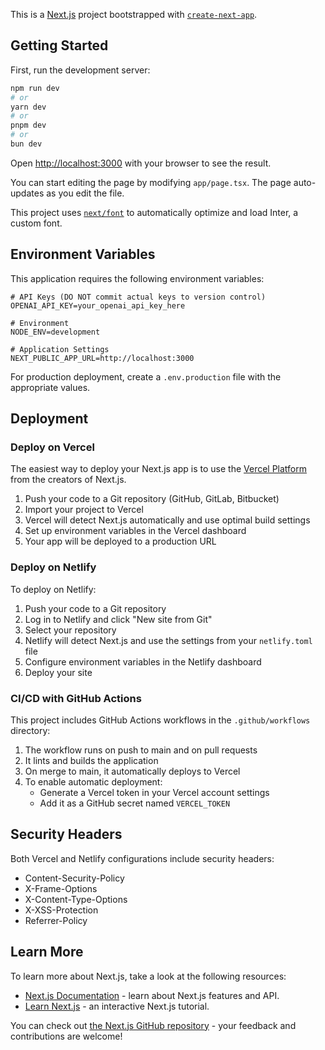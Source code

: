 This is a [Next.js](https://nextjs.org) project bootstrapped with [`create-next-app`](https://nextjs.org/docs/app/api-reference/cli/create-next-app).

## Getting Started

First, run the development server:

```bash
npm run dev
# or
yarn dev
# or
pnpm dev
# or
bun dev
```

Open [http://localhost:3000](http://localhost:3000) with your browser to see the result.

You can start editing the page by modifying `app/page.tsx`. The page auto-updates as you edit the file.

This project uses [`next/font`](https://nextjs.org/docs/app/building-your-application/optimizing/fonts) to automatically optimize and load Inter, a custom font.

## Environment Variables

This application requires the following environment variables:

```
# API Keys (DO NOT commit actual keys to version control)
OPENAI_API_KEY=your_openai_api_key_here

# Environment
NODE_ENV=development

# Application Settings
NEXT_PUBLIC_APP_URL=http://localhost:3000
```

For production deployment, create a `.env.production` file with the appropriate values.

## Deployment

### Deploy on Vercel

The easiest way to deploy your Next.js app is to use the [Vercel Platform](https://vercel.com/new?utm_medium=default-template&filter=next.js&utm_source=create-next-app&utm_campaign=create-next-app-readme) from the creators of Next.js.

1. Push your code to a Git repository (GitHub, GitLab, Bitbucket)
2. Import your project to Vercel
3. Vercel will detect Next.js automatically and use optimal build settings
4. Set up environment variables in the Vercel dashboard
5. Your app will be deployed to a production URL

### Deploy on Netlify

To deploy on Netlify:

1. Push your code to a Git repository
2. Log in to Netlify and click "New site from Git"
3. Select your repository
4. Netlify will detect Next.js and use the settings from your `netlify.toml` file
5. Configure environment variables in the Netlify dashboard
6. Deploy your site

### CI/CD with GitHub Actions

This project includes GitHub Actions workflows in the `.github/workflows` directory:

1. The workflow runs on push to main and on pull requests
2. It lints and builds the application
3. On merge to main, it automatically deploys to Vercel
4. To enable automatic deployment:
   - Generate a Vercel token in your Vercel account settings
   - Add it as a GitHub secret named `VERCEL_TOKEN`

## Security Headers

Both Vercel and Netlify configurations include security headers:

- Content-Security-Policy
- X-Frame-Options
- X-Content-Type-Options
- X-XSS-Protection
- Referrer-Policy

## Learn More

To learn more about Next.js, take a look at the following resources:

- [Next.js Documentation](https://nextjs.org/docs) - learn about Next.js features and API.
- [Learn Next.js](https://nextjs.org/learn) - an interactive Next.js tutorial.

You can check out [the Next.js GitHub repository](https://github.com/vercel/next.js) - your feedback and contributions are welcome!
